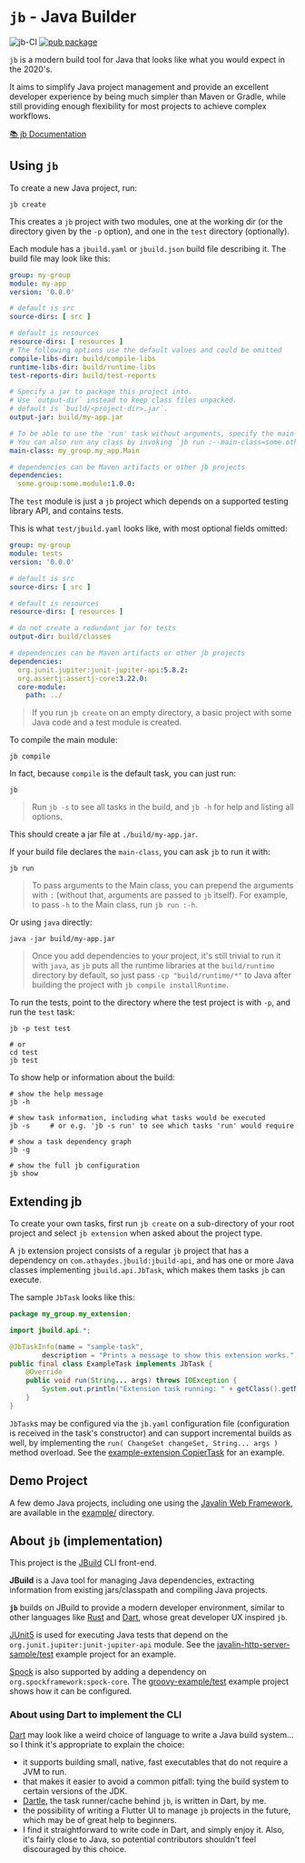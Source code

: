 # `jb` - Java Builder

![jb-CI](https://github.com/renatoathaydes/jb/workflows/jb-CI/badge.svg)
[![pub package](https://img.shields.io/pub/v/jb.svg)](https://pub.dev/packages/jb)

`jb` is a modern build tool for Java that looks like what you would expect in the 2020's.

It aims to simplify Java project management and provide an excellent developer experience by being much simpler
than Maven or Gradle, while still providing enough flexibility for most projects to achieve complex workflows.

[📚 jb Documentation](https://renatoathaydes.github.io/jb/)

## Using `jb`

To create a new Java project, run:

```shell
jb create
```

This creates a `jb` project with two modules, one at the working dir (or the directory given by the `-p` option),
and one in the `test` directory (optionally).

Each module has a `jbuild.yaml` or `jbuild.json` build file describing it. The build file may look like this:

```yaml
group: my-group
module: my-app
version: '0.0.0'

# default is src
source-dirs: [ src ]

# default is resources
resource-dirs: [ resources ]
# The following options use the default values and could be omitted
compile-libs-dir: build/compile-libs
runtime-libs-dir: build/runtime-libs
test-reports-dir: build/test-reports

# Specify a jar to package this project into.
# Use `output-dir` instead to keep class files unpacked.
# default is `build/<project-dir>.jar`.
output-jar: build/my-app.jar

# To be able to use the 'run' task without arguments, specify the main-class to run.
# You can also run any class by invoking `jb run :--main-class=some.other.Class`.
main-class: my_group.my_app.Main

# dependencies can be Maven artifacts or other jb projects
dependencies:
  some.group:some.module:1.0.0:
```

The `test` module is just a `jb` project which depends on a supported testing library API, and contains tests.

This is what `test/jbuild.yaml` looks like, with most optional fields omitted:

```yaml
group: my-group
module: tests
version: '0.0.0'

# default is src
source-dirs: [ src ]

# default is resources
resource-dirs: [ resources ]

# do not create a redundant jar for tests
output-dir: build/classes

# dependencies can be Maven artifacts or other jb projects
dependencies:
  org.junit.jupiter:junit-jupiter-api:5.8.2:
  org.assertj:assertj-core:3.22.0:
  core-module:
    path: ../
```

> If you run `jb create` on an empty directory, a basic project with some Java code and a test module is created.

To compile the main module:

```shell
jb compile
```

In fact, because `compile` is the default task, you can just run:

```shell
jb
```

> Run `jb -s` to see all tasks in the build, and `jb -h` for help and listing all options.

This should create a jar file at `./build/my-app.jar`.

If your build file declares the `main-class`, you can ask `jb` to run it with:

```shell
jb run
```

> To pass arguments to the Main class, you can prepend the arguments with `:`
> (without that, arguments are passed to `jb` itself).
> For example, to pass `-h` to the Main class, run `jb run :-h`.

Or using `java` directly:

```shell
java -jar build/my-app.jar
```

> Once you add dependencies to your project, it's still trivial to run it with `java`, as `jb` puts all the runtime
> libraries at the `build/runtime` directory by default, so just pass `-cp "build/runtime/*"` to Java after
> building the project with `jb compile installRuntime`.

To run the tests, point to the directory where the test project is with `-p`, and run the `test` task:

```shell
jb -p test test

# or
cd test
jb test
```

To show help or information about the build:

```shell
# show the help message
jb -h

# show task information, including what tasks would be executed
jb -s     # or e.g. 'jb -s run' to see which tasks 'run' would require 

# show a task dependency graph
jb -g

# show the full jb configuration
jb show
```

## Extending jb

To create your own tasks, first run `jb create` on a sub-directory of your root project and select `jb extension`
when asked about the project type.

A `jb` extension project consists of a regular `jb` project that has a dependency on `com.athaydes.jbuild:jbuild-api`,
and has one or more Java classes implementing `jbuild.api.JbTask`, which makes them tasks `jb` can execute.

The sample `JbTask` looks like this:

```java
package my_group.my_extension;

import jbuild.api.*;

@JbTaskInfo(name = "sample-task",
        description = "Prints a message to show this extension works.")
public final class ExampleTask implements JbTask {
    @Override
    public void run(String... args) throws IOException {
        System.out.println("Extension task running: " + getClass().getName());
    }
}
```

`JbTask`s may be configured via the `jb.yaml` configuration file (configuration is received in the task's constructor)
and can support incremental builds as well, by implementing the `run( ChangeSet changeSet, String... args )` method overload.
See the [example-extension CopierTask](test/test-projects/example-extension/src/CopierTask.java) for an example.

## Demo Project

A few demo Java projects, including one using the [Javalin Web Framework](https://javalin.io/), are available in the
[example/](example/) directory.

## About `jb` (implementation)

This project is the [JBuild](https://github.com/renatoathaydes/jbuild) CLI front-end.

**JBuild** is a Java tool for managing Java dependencies, extracting information from existing jars/classpath and
compiling Java projects.

**`jb`** builds on JBuild to provide a modern developer environment, similar to other languages like
[Rust](https://www.rust-lang.org/) and [Dart](https://dart.dev/), whose great developer UX inspired `jb`.

[JUnit5](https://junit.org/junit5/) is used for executing Java tests that depend on the `org.junit.jupiter:junit-jupiter-api` module.
See the [javalin-http-server-sample/test](example/javalin-http-server-sample/test/jbuild.yaml) example project for an example.

[Spock](https://spockframework.org/) is also supported by adding a dependency on `org.spockframework:spock-core`.
The [groovy-example/test](example/groovy-example/test/jbuild.yaml) example project shows how it can be configured.

### About using Dart to implement the CLI

[Dart](https://dart.dev/) may look like a weird choice of language to write a Java build system... so I think it's
appropriate to explain the choice:

* it supports building small, native, fast executables that do not require a JVM to run.
* that makes it easier to avoid a common pitfall: tying the build system to certain versions of the JDK.
* [Dartle](https://github.com/renatoathaydes/dartle/), the task runner/cache behind `jb`, is written in Dart, by me.
* the possibility of writing a Flutter UI to manage `jb` projects in the future, which may be of great help to beginners.
* I find it straightforward to write code in Dart, and simply enjoy it. Also, it's fairly close to Java, so potential contributors shouldn't feel discouraged by this choice.
